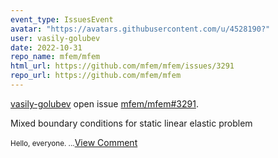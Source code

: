 ```yaml
---
event_type: IssuesEvent
avatar: "https://avatars.githubusercontent.com/u/4528190?"
user: vasily-golubev
date: 2022-10-31
repo_name: mfem/mfem
html_url: https://github.com/mfem/mfem/issues/3291
repo_url: https://github.com/mfem/mfem
---
```


<a href='https://github.com/vasily-golubev' target='_blank'>vasily-golubev</a> open issue <a href='https://github.com/mfem/mfem/issues/3291' target='_blank'>mfem/mfem#3291</a>.

<p>Mixed boundary conditions for static linear elastic problem</p><small>Hello, everyone....</small><a href='https://github.com/mfem/mfem/issues/3291' target='_blank'>View Comment</a>